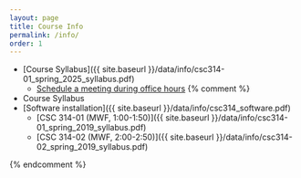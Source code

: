```yaml
---
layout: page
title: Course Info 
permalink: /info/
order: 1
---
```


* [Course Syllabus]({{ site.baseurl }}/data/info/csc314-01_spring_2025_syllabus.pdf) 
  * [Schedule a meeting during office hours](https://outlook.office.com/bookwithme/user/0acaa1ae25934137a8606a78e6582ea5@easternct.edu?anonymous&ep=pcard)
{% comment %}
* Course Syllabus
* [Software installation]({{ site.baseurl }}/data/info/csc314_software.pdf)
    * [CSC 314-01 (MWF, 1:00-1:50)]({{ site.baseurl }}/data/info/csc314-01_spring_2019_syllabus.pdf) 
    * [CSC 314-02 (MWF, 2:00-2:50)]({{ site.baseurl }}/data/info/csc314-02_spring_2019_syllabus.pdf) 

{% endcomment %}
